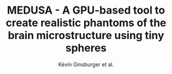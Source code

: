 ---
cat: gaia
subcat: architecture
bestof: false
author: Kévin Ginsburger et al.
title: MEDUSA - A GPU-based tool to create realistic phantoms of the brain microstructure using tiny spheres
journal: NeuroImage
year: 2019
type: article
url: https -//www.sciencedirect.com/science/article/pii/S105381191930151X
doi: 10.1016/j.neuroimage.2019.02.055
---